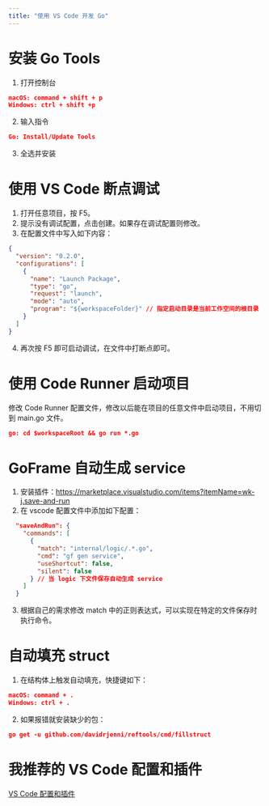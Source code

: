 ```yaml
---
title: "使用 VS Code 开发 Go"
---
```



# 安装 Go Tools

1. 打开控制台

```json
macOS: command + shift + p
Windows: ctrl + shift +p
```

2. 输入指令

```json
Go: Install/Update Tools
```

3. 全选并安装

# 使用 VS Code 断点调试

1. 打开任意项目，按 F5。
2. 提示没有调试配置，点击创建。如果存在调试配置则修改。
3. 在配置文件中写入如下内容：

```json
{
  "version": "0.2.0",
  "configurations": [
    {
      "name": "Launch Package",
      "type": "go",
      "request": "launch",
      "mode": "auto",
      "program": "${workspaceFolder}" // 指定启动目录是当前工作空间的根目录
    }
  ]
}
```

4. 再次按 F5 即可启动调试，在文件中打断点即可。

# 使用 Code Runner 启动项目

修改 Code Runner 配置文件，修改以后能在项目的任意文件中启动项目，不用切到 main.go 文件。

```json
go: cd $workspaceRoot && go run *.go
```

# GoFrame 自动生成 service

1. 安装插件：<https://marketplace.visualstudio.com/items?itemName=wk-j.save-and-run>
2. 在 vscode 配置文件中添加如下配置：

```json
  "saveAndRun": {
    "commands": [
      {
        "match": "internal/logic/.*.go",
        "cmd": "gf gen service",
        "useShortcut": false,
        "silent": false
      } // 当 logic 下文件保存自动生成 service
    ]
  }
```

3. 根据自己的需求修改 match 中的正则表达式，可以实现在特定的文件保存时执行命令。

# 自动填充 struct

1. 在结构体上触发自动填充，快捷键如下：

```json
macOS: command + .
Windows: ctrl + .
```

2. 如果报错就安装缺少的包：

```json
go get -u github.com/davidrjenni/reftools/cmd/fillstruct
```

# 我推荐的 VS Code 配置和插件

[VS Code 配置和插件](<博客/其他/VS Code 配置>)
